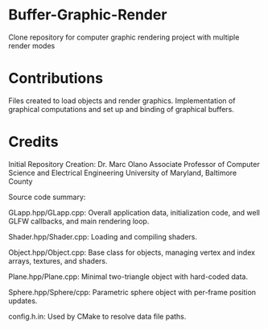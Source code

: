 # Buffer-Graphic-Render
Clone repository for computer graphic rendering project with multiple render modes

# Contributions
Files created to load objects and render graphics. Implementation of graphical computations and set up and binding of graphical buffers.

# Credits
Initial Repository Creation:
Dr. Marc Olano
Associate Professor of Computer Science and Electrical Engineering
University of Maryland, Baltimore County

Source code summary:

GLapp.hpp/GLapp.cpp: Overall application data, initialization code, and well
GLFW callbacks, and main rendering loop.

Shader.hpp/Shader.cpp: Loading and compiling shaders.

Object.hpp/Object.cpp: Base class for objects, managing vertex and index
arrays, textures, and shaders.

Plane.hpp/Plane.cpp: Minimal two-triangle object with hard-coded data.

Sphere.hpp/Sphere/cpp: Parametric sphere object with per-frame position
updates.

config.h.in: Used by CMake to resolve data file paths.
